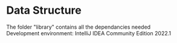 # Data Structure
The folder "library" contains all the dependancies needed  
Development environment: IntelliJ IDEA Community Edition 2022.1
